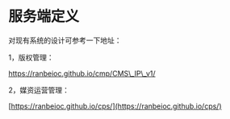 # 服务端定义

对现有系统的设计可参考一下地址：

1，版权管理：

https://ranbeioc.github.io/cmp/CMS\_IP\_v1/

2，媒资运营管理：

[https://ranbeioc.github.io/cps/](https://ranbeioc.github.io/cps/)





